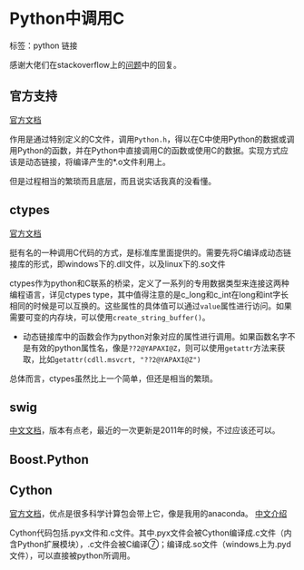 # Python中调用C

标签：python 链接

感谢大佬们在stackoverflow上的[问题](https://stackoverflow.com/questions/145270/calling-c-c-from-python)中的回复。

## 官方支持

[官方文档](https://docs.python.org/3.7/extending/extending.html)

作用是通过特别定义的C文件，调用`Python.h`，得以在C中使用Python的数据或调用Python的函数，并在Python中直接调用C的函数或使用C的数据。实现方式应该是动态链接，将编译产生的\*.o文件利用上。

但是过程相当的繁琐而且底层，而且说实话我真的没看懂。

## ctypes

[官方文档](https://docs.python.org/3.7/library/ctypes.html)

挺有名的一种调用C代码的方式，是标准库里面提供的。需要先将C编译成动态链接库的形式，即windows下的.dll文件，以及linux下的.so文件

ctypes作为python和C联系的桥梁，定义了一系列的专用数据类型来连接这两种编程语言，详见ctypes type，其中值得注意的是c_long和c_int在long和int字长相同的时候是可以互换的。这些属性的具体值可以通过`value`属性进行访问。如果需要可变的内存块，可以使用`create_string_buffer()`。

* 动态链接库中的函数会作为python对象对应的属性进行调用。如果函数名字不是有效的python属性名，像是`??2@YAPAXI@Z`，则可以使用`getattr`方法来获取，比如`getattr(cdll.msvcrt, "??2@YAPAXI@Z")`

总体而言，ctypes虽然比上一个简单，但还是相当的繁琐。

## swig

[中文文档](http://www.swig.org/translations/chinese/index.html)，版本有点老，最近的一次更新是2011年的时候，不过应该还可以。

## Boost.Python

## Cython

[官方文档](https://cython.org/)，优点是很多科学计算包会带上它，像是我用的anaconda。
[中文介绍](https://www.jianshu.com/p/fc5025094912)


Cython代码包括.pyx文件和.c文件。其中.pyx文件会被Cython编译成.c文件（内含Python扩展模块），.c文件会被C编译⑦；编译成.so文件（windows上为.pyd文件），可以直接被python所调用。